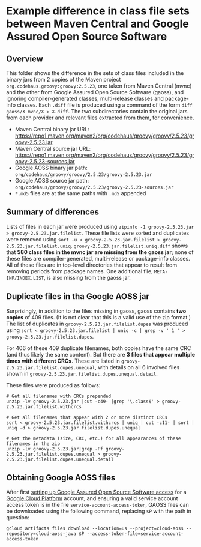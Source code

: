 # Example difference in class file sets between Maven Central and Google Assured Open Source Software

## Overview

This folder shows the difference in the sets of class files included in the binary jars from 2 copies of the Maven project `org.codehaus.groovy:groovy:2.5.23`, one taken from Maven Central (mvnc) and the other from Google Assured Open Source Software (gaoss), and ignoring compiler-generated classes, multi-release classes and package-info classes.
Each `.diff` file is produced using a command of the form `diff gaoss/X mvnc/X > X.diff`.
The two subdirectories contain the original jars from each provider and relevant files extracted from them, for convenience.

- Maven Central binary jar URL: https://repo1.maven.org/maven2/org/codehaus/groovy/groovy/2.5.23/groovy-2.5.23.jar
- Maven Central source jar URL: https://repo1.maven.org/maven2/org/codehaus/groovy/groovy/2.5.23/groovy-2.5.23-sources.jar
- Google AOSS binary jar path: `org/codehaus/groovy/groovy/2.5.23/groovy-2.5.23.jar`
- Google AOSS source jar path: `org/codehaus/groovy/groovy/2.5.23/groovy-2.5.23-sources.jar`
- `*.md5` files are at the same paths with `.md5` appended

## Summary of differences

Lists of files in each jar were produced using `zipinfo -1 groovy-2.5.23.jar > groovy-2.5.23.jar.filelist`.
These file lists were sorted and duplicates were removed using `sort -u < groovy-2.5.23.jar.filelist > groovy-2.5.23.jar.filelist.uniq`.
`groovy-2.5.23.jar.filelist.uniq.diff` shows that **580 class files in the mvnc jar are missing from the gaoss jar**; none of these files are compiler-generated, multi-release or package-info classes.
All of these files are in top-level directories that appear to result from removing periods from package names.
One additional file, `META-INF/INDEX.LIST`, is also missing from the gaoss jar.

## Duplicate files in tha Google AOSS jar

Surprisingly, in addition to the files missing in gaoss, gaoss contains **two copies** of 409 files.
(It is not clear that this is a valid use of the zip format.)
The list of duplicates in `groovy-2.5.23.jar.filelist.dupes` was produced using `sort < groovy-2.5.23.jar.filelist | uniq -c | grep -v ' 1 ' > groovy-2.5.23.jar.filelist.dupes`.

For 406 of these 409 duplicate filenames, both copies have the same CRC (and thus likely the same content).
But there are **3 files that appear multiple times with different CRCs**.
These are listed in `groovy-2.5.23.jar.filelist.dupes.unequal`, with details on all 6 involved files shown in `groovy-2.5.23.jar.filelist.dupes.unequal.detail`.

These files were produced as follows:

```
# Get all filenames with CRCs prepended
unzip -lv groovy-2.5.23.jar |cut -c49- |grep '\.class$' > groovy-2.5.23.jar.filelist.withcrcs

# Get all filenames that appear with 2 or more distinct CRCs
sort < groovy-2.5.23.jar.filelist.withcrcs | uniq | cut -c11- | sort | uniq -d > groovy-2.5.23.jar.filelist.dupes.unequal

# Get the metadata (size, CRC, etc.) for all appearances of these filenames in the zip
unzip -lv groovy-2.5.23.jar|grep -Ff groovy-2.5.23.jar.filelist.dupes.unequal > groovy-2.5.23.jar.filelist.dupes.unequal.detail
```

## Obtaining Google AOSS files

After first [setting up Google Assured Open Source Software access](https://cloud.google.com/assured-open-source-software/docs/enable) for a [Google Cloud Platform](https://cloud.google.com/) account, and ensuring a valid service account access token is in the file `service-account-access-token`, GAOSS files can be downloaded using the following command, replacing `$P` with the path in question:

```
gcloud artifacts files download --location=us --project=cloud-aoss --repository=cloud-aoss-java $P --access-token-file=service-account-access-token
```
